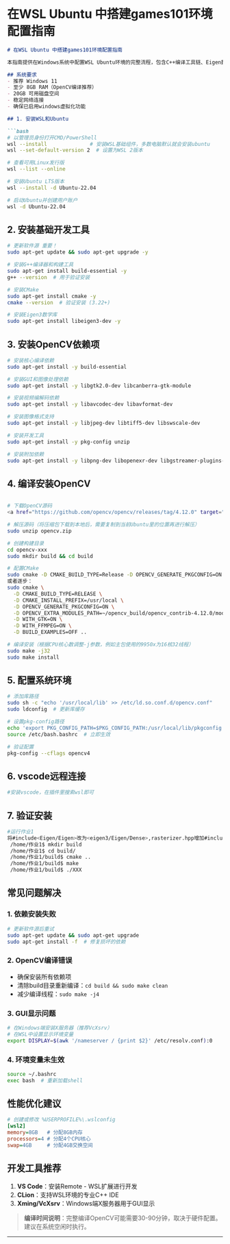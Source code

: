 # 在WSL Ubuntu 中搭建games101环境配置指南


```markdown
# 在WSL Ubuntu 中搭建games101环境配置指南

本指南提供在Windows系统中配置WSL Ubuntu环境的完整流程，包含C++编译工具链、Eigen数学库和OpenCV计算机视觉库的安装。

## 系统要求
- 推荐 Windows 11
- 至少 8GB RAM（OpenCV编译推荐）
- 20GB 可用磁盘空间
- 稳定网络连接
- 确保已启用windows虚拟化功能

## 1. 安装WSL和Ubuntu

```bash
# 以管理员身份打开CMD/PowerShell
wsl --install              # 安装WSL基础组件，多数电脑默认就会安装ubuntu
wsl --set-default-version 2  # 设置为WSL 2版本

# 查看可用Linux发行版
wsl --list --online

# 安装Ubuntu LTS版本
wsl --install -d Ubuntu-22.04

# 启动Ubuntu并创建用户账户
wsl -d Ubuntu-22.04
```

## 2. 安装基础开发工具

```bash
# 更新软件源 重要！
sudo apt-get update && sudo apt-get upgrade -y

# 安装G++编译器和构建工具
sudo apt-get install build-essential -y
g++ --version  # 用于验证安装 

# 安装CMake
sudo apt-get install cmake -y
cmake --version  # 验证安装 (3.22+)

# 安装Eigen3数学库
sudo apt-get install libeigen3-dev -y
```

## 3. 安装OpenCV依赖项

```bash
# 安装核心编译依赖
sudo apt-get install -y build-essential

# 安装GUI和图像处理依赖
sudo apt-get install -y libgtk2.0-dev libcanberra-gtk-module

# 安装视频编解码依赖
sudo apt-get install -y libavcodec-dev libavformat-dev

# 安装图像格式支持
sudo apt-get install -y libjpeg-dev libtiff5-dev libswscale-dev

# 安装开发工具
sudo apt-get install -y pkg-config unzip

# 安装附加依赖
sudo apt-get install -y libpng-dev libopenexr-dev libgstreamer-plugins-base1.0-dev
```

## 4. 编译安装OpenCV

```bash

# 下载OpenCV源码
<a href="https://github.com/opencv/opencv/releases/tag/4.12.0" target="_blank">OpenCV 4.12.0 Release</a>

# 解压源码（将压缩包下载到本地后，需要复制到当前Ubuntu里的位置再进行解压）
sudo unzip opencv.zip

# 创建构建目录
cd opencv-xxx
sudo mkdir build && cd build

# 配置CMake
sudo cmake -D CMAKE_BUILD_TYPE=Release -D OPENCV_GENERATE_PKGCONFIG=ON -D CMAKE_INSTALL_PREFIX=/usr/local .. 
或者逐步：
sudo cmake \
  -D CMAKE_BUILD_TYPE=RELEASE \
  -D CMAKE_INSTALL_PREFIX=/usr/local \
  -D OPENCV_GENERATE_PKGCONFIG=ON \
  -D OPENCV_EXTRA_MODULES_PATH=~/opencv_build/opencv_contrib-4.12.0/modules \
  -D WITH_GTK=ON \
  -D WITH_FFMPEG=ON \
  -D BUILD_EXAMPLES=OFF ..

# 编译安装（根据CPU核心数调整-j参数，例如主包使用的9950x为16核32线程）
sudo make -j32
sudo make install
```

## 5. 配置系统环境

```bash
# 添加库路径
sudo sh -c "echo '/usr/local/lib' >> /etc/ld.so.conf.d/opencv.conf"
sudo ldconfig  # 更新库缓存

# 设置pkg-config路径
echo 'export PKG_CONFIG_PATH=$PKG_CONFIG_PATH:/usr/local/lib/pkgconfig' | sudo tee -a /etc/bash.bashrc
source /etc/bash.bashrc  # 立即生效

# 验证配置
pkg-config --cflags opencv4
```
## 6. vscode远程连接

```bash
#安装vscode，在插件里搜索wsl即可
```

## 7. 验证安装

```bash
#运行作业1
将#include<Eigen/Eigen>改为<eigen3/Eigen/Dense>,rasterizer.hpp增加#include <map>
 /home/作业1$ mkdir build
 /home/作业1$ cd build/
 /home/作业1/build$ cmake ..
 /home/作业1/build$ make
 /home/作业1/build$ ./XXX
```
## 常见问题解决

### 1. 依赖安装失败
```bash
# 更新软件源后重试
sudo apt-get update && sudo apt-get upgrade
sudo apt-get install -f  # 修复损坏的依赖
```

### 2. OpenCV编译错误
- 确保安装所有依赖项
- 清除build目录重新编译：`cd build && sudo make clean`
- 减少编译线程：`sudo make -j4`

### 3. GUI显示问题
```bash
# 在Windows端安装X服务器（推荐VcXsrv）
# 在WSL中设置显示环境变量
export DISPLAY=$(awk '/nameserver / {print $2}' /etc/resolv.conf):0
```

### 4. 环境变量未生效
```bash
source ~/.bashrc
exec bash  # 重新加载shell
```

## 性能优化建议

```ini
# 创建或修改 %USERPROFILE%\.wslconfig
[wsl2]
memory=8GB   # 分配8GB内存
processors=4 # 分配4个CPU核心
swap=4GB     # 分配4GB交换空间
```

## 开发工具推荐
1. **VS Code**：安装Remote - WSL扩展进行开发
2. **CLion**：支持WSL环境的专业C++ IDE
3. **Xming/VcXsrv**：Windows端X服务器用于GUI显示

> **编译时间说明**：完整编译OpenCV可能需要30-90分钟，取决于硬件配置。建议在系统空闲时执行。

---

